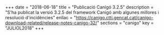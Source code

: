 +++
date        = "2018-06-18"
title       = "Publicació Canigó 3.2.5"
description = "S'ha publicat la versió 3.2.5 del framework Canigó amb algunes millores i resolució d'incidències"
enllac      = "https://canigo.ctti.gencat.cat/canigo-download-related/release-notes-canigo-32/"
sections    = "canigo"
key         = "JULIOL2018"
+++
